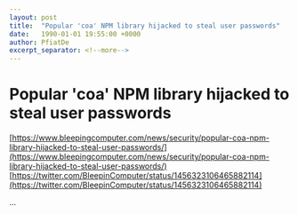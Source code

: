 ```yaml
---
layout: post
title:  "Popular 'coa' NPM library hijacked to steal user passwords"
date:   1990-01-01 19:55:00 +0000
author: PfiatDe
excerpt_separator: <!--more-->
---
```


# Popular 'coa' NPM library hijacked to steal user passwords
[https://www.bleepingcomputer.com/news/security/popular-coa-npm-library-hijacked-to-steal-user-passwords/](https://www.bleepingcomputer.com/news/security/popular-coa-npm-library-hijacked-to-steal-user-passwords/)
[https://twitter.com/BleepinComputer/status/1456323106465882114](https://twitter.com/BleepinComputer/status/1456323106465882114)

...
<!--more-->
